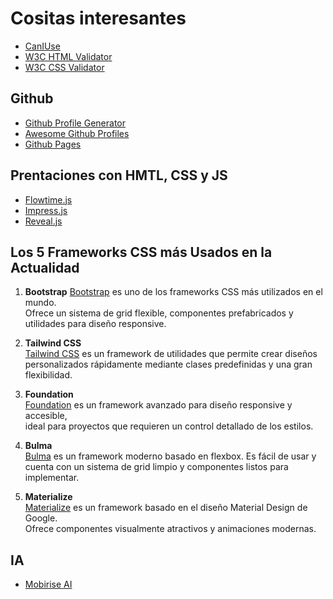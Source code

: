 # Cositas interesantes

- [CanIUse](https://caniuse.com/)
- [W3C HTML Validator](https://validator.w3.org/)
- [W3C CSS Validator](https://jigsaw.w3.org/css-validator/)

## Github

- [Github Profile Generator](https://rahuldkjain.github.io/gh-profile-readme-generator/)
- [Awesome Github Profiles](https://zzetao.github.io/awesome-github-profile/)
- [Github Pages](https://pages.github.com/)

## Prentaciones con HMTL, CSS y JS

- [Flowtime.js](https://marcolago.github.io/flowtime.js/)
- [Impress.js](https://impress.js.org/)
- [Reveal.js](https://revealjs.com/) 

## Los 5 Frameworks CSS más Usados en la Actualidad

1. **Bootstrap**
   [Bootstrap](https://getbootstrap.com/) es uno de los frameworks CSS más utilizados en el mundo.  
   Ofrece un sistema de grid flexible, componentes prefabricados y utilidades para diseño responsive.

2. **Tailwind CSS**  
   [Tailwind CSS](https://tailwindcss.com/) es un framework de utilidades que permite crear diseños  
   personalizados rápidamente mediante clases predefinidas y una gran flexibilidad.

3. **Foundation**  
   [Foundation](https://get.foundation/) es un framework avanzado para diseño responsive y accesible,  
   ideal para proyectos que requieren un control detallado de los estilos.

4. **Bulma**  
   [Bulma](https://bulma.io/) es un framework moderno basado en flexbox. Es fácil de usar y cuenta
   con un sistema de grid limpio y componentes listos para implementar.

5. **Materialize**  
   [Materialize](https://materializecss.com/) es un framework basado en el diseño Material Design de Google.  
   Ofrece componentes visualmente atractivos y animaciones modernas.

## IA

- [Mobirise AI](https://ai.mobirise.com/)
